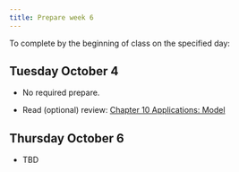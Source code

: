 ```yaml
---
title: Prepare week 6
---
```


To complete by the beginning of class on the specified day:

## Tuesday October 4

- No required prepare.

- Read (optional) review: [Chapter 10 Applications: Model](https://openintro-ims.netlify.app/model-application.html)

## Thursday October 6

- TBD